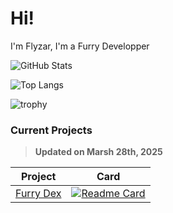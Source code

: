 # Hi!
I'm Flyzar, I'm a Furry Developper

<!-- Credit: https://github.com/anuraghazra/github-readme-stats -->
![GitHub Stats](https://github-readme-stats.vercel.app/api?username=flyzar73&count_private=true&show_icons=true&theme=tokyonight)

![Top Langs](https://github-readme-stats.vercel.app/api/top-langs/?username=flyzar73&layout=compact&theme=tokyonight)

![trophy](https://github-profile-trophy.vercel.app/?username=flyzar73&theme=tokyonight)

### Current Projects
> **Updated on Marsh 28th, 2025**

|Project|Card|
|:--------------------------------------------------------------------------------------------:|:-------------------------------------------------------------------------------------------------------------------------------------------------------------------------------------:|
|[Furry Dex](https://discord.gg/g6dkwg2Fbv)|[![Readme Card](https://github-readme-stats.vercel.app/api/pin/?username=FurryDex&repo=FurryDex-Bot&theme=tokyonight)](https://github.com/FurryDex/FurryDex-Bot)|
